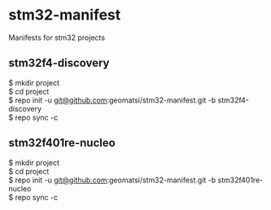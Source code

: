 # stm32-manifest
Manifests for stm32 projects

## stm32f4-discovery
$ mkdir project  
$ cd project  
$ repo init -u git@github.com:geomatsi/stm32-manifest.git -b stm32f4-discovery  
$ repo sync -c  

## stm32f401re-nucleo
$ mkdir project  
$ cd project  
$ repo init -u git@github.com:geomatsi/stm32-manifest.git -b stm32f401re-nucleo  
$ repo sync -c  
